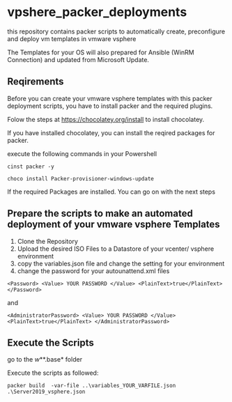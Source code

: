 # vpshere_packer_deployments
this repository contains packer scripts to automatically create, preconfigure and deploy vm templates in vmware vsphere

The Templates for your OS will also prepared for Ansible (WinRM Connection) and updated from Microsoft Update.


## Reqirements

Before you can create your vmware vsphere templates with this packer deployment scripts, you have to install packer and the required plugins.

Folow the steps at https://chocolatey.org/install to install chocolatey.

If you have installed chocolatey, you can install the reqired packages for packer.

execute the following commands in your Powershell

`cinst packer -y`

`choco install Packer-provisioner-windows-update`

If the required Packages are installed. You can go on with the next steps

## Prepare the scripts to make an automated deployment of your vmware vsphere Templates

1. Clone the Repository
2. Upload the desired ISO Files to a Datastore of your vcenter/ vsphere environment
3. copy the variables.json file and change the setting for your environment
3. change the password for your autounattend.xml files 

`<Password> <Value> YOUR PASSWORD </Value> <PlainText>true</PlainText> </Password>`
                
 and

`<AdministratorPassword> <Value> YOUR PASSWORD </Value> <PlainText>true</PlainText> </AdministratorPassword>`

## Execute the Scripts 

go to the *w***.base* folder

Execute the scripts as followed:

`packer build  -var-file ..\variables_YOUR_VARFILE.json .\Server2019_vsphere.json`
